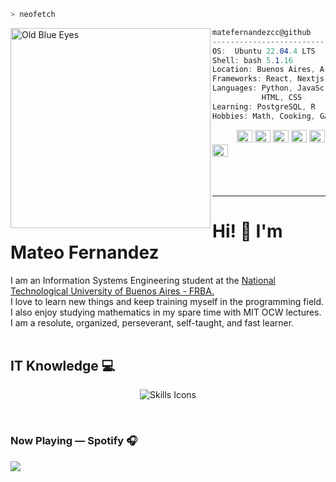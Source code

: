 ```zsh
> neofetch
```

<img align="left" src="https://styles.redditmedia.com/t5_29f9pu/styles/profileIcon_0vh9tlyyjhx61.jpg" alt="Old Blue Eyes" width="320" height="320" />


```csharp
matefernandezcc@github
-------------------------
OS:  Ubuntu 22.04.4 LTS
Shell: bash 5.1.16
Location: Buenos Aires, Argentina
Frameworks: React, Nextjs
Languages: Python, JavaScript, C
           HTML, CSS
Learning: PostgreSQL, R
Hobbies: Math, Cooking, Gaming
```
<p align="left">
  &nbsp; &nbsp; &nbsp; &nbsp; &nbsp;
  <img alt="#000000" src="https://via.placeholder.com/15/000000/FFFFFF?text=+" width="25" height="20" />
  <img alt="#333333" src="https://via.placeholder.com/15/333333/FFFFFF?text=+" width="25" height="20" />
  <img alt="#666666" src="https://via.placeholder.com/15/666666/FFFFFF?text=+" width="25" height="20" />
  <img alt="#999999" src="https://via.placeholder.com/15/999999/FFFFFF?text=+" width="25" height="20" />
  <img alt="#CCCCCC" src="https://via.placeholder.com/15/CCCCCC/FFFFFF?text=+" width="25" height="20" />
  <img alt="#FFFFFF" src="https://via.placeholder.com/15/FFFFFF/000000?text=+" width="25" height="20" />
</p>
<br><br>
<hr>
<h1>Hi! 👋 I'm Mateo Fernandez </a></h1>
<p>
I am an Information Systems Engineering student at the <a href="https://www.frba.utn.edu.ar/">National Technological University of Buenos Aires - FRBA.</a><br>
I love to learn new things and keep training myself in the programming field. I also enjoy studying mathematics in my spare time with MIT OCW lectures. I am a resolute, organized, perseverant, self-taught, and fast learner.
<br> <br>

## IT Knowledge 💻
<p align="center">
    <img 
            src="https://skillicons.dev/icons?i=linux,notion,md,py,postgres,js,html,css,nodejs,react,git,github,c,cpp"
            alt="Skills Icons"
            className="w-auto h-50"
          />
</p>
<br>
<h3>Now Playing — Spotify 🎧</h3>
<p>
<a href=”https://spotify-github-profile.vercel.app/api/view.svg?uid=31bnmctm3e2sppt5sr3okumjjrye&redirect=true">
<img src=”https://spotify-github-profile.vercel.app/api/view.svg?uid=31bnmctm3e2sppt5sr3okumjjrye&cover_image=true&theme=natemoo-re&show_offline=false&background_color=121212&interchange=false&bar_color=53b14f&bar_color_cover=false"/>
</a>
</p>
